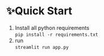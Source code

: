 # ✨Quick Start
1. Install all python requirements <br> `pip install -r requirements.txt`
2. run <br> `streamlit run app.py`